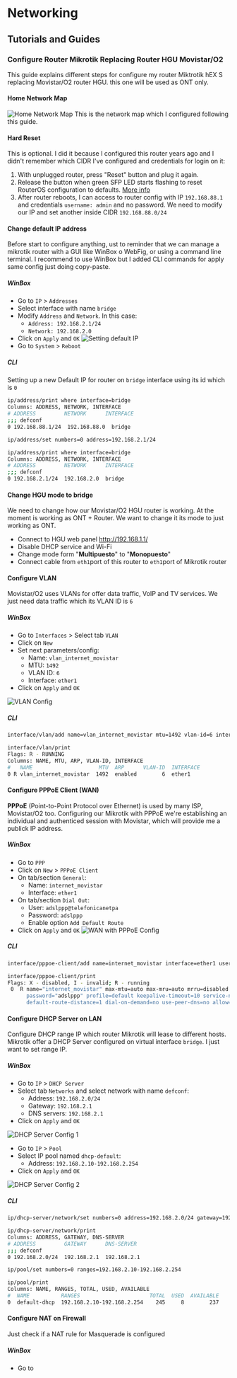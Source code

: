 # Networking


## Tutorials and Guides

### Configure Router Mikrotik Replacing Router HGU Movistar/O2
This guide explains different steps for configure my router Miktrotik hEX S replacing Movistar/O2 router HGU. this one will be used as ONT only.

#### Home Network Map
![Home Network Map](./images/home_network.png "Home Network Map")
This is the network map which I configured following this guide.

#### Hard Reset
This is optional. I did it because I configured this router years ago and I didn't remember which CIDR I've configured and credentials for login on it:
1. With unplugged router, press "Reset" button and plug it again.
2. Release the button when green SFP LED starts flashing to reset RouterOS configuration to defaults. [More info](https://help.mikrotik.com/docs/spaces/UM/pages/18350173/hEX+S#hEXS-Powering)
3. After router reboots, I can access to router config with IP `192.168.88.1` and credentials `username: admin` and no password. We need to modify our IP and set another inside CIDR `192.168.88.0/24`


#### Change default IP address
Before start to configure anything, ust to reminder that we can manage a mikrotik router with a GUI like WinBox o WebFig, or using a command line terminal.
I recommend to use WinBox but I added CLI commands for apply same config just doing copy-paste.
##### WinBox
- Go to `IP` > `Addresses`
- Select interface with name `bridge`
- Modify `Address` and `Network`. In this case:
    - `Address: 192.168.2.1/24`
    - `Network: 192.168.2.0`
- Click on `Apply` and `OK`
![Setting default IP](./images/change_default_IP.png)
- Go to `System` > `Reboot`


##### CLI
Setting up a new Default IP for router on `bridge` interface using its id which is `0`

```bash
ip/address/print where interface=bridge
Columns: ADDRESS, NETWORK, INTERFACE
# ADDRESS         NETWORK      INTERFACE
;;; defconf
0 192.168.88.1/24  192.168.88.0  bridge

ip/address/set numbers=0 address=192.168.2.1/24

ip/address/print where interface=bridge
Columns: ADDRESS, NETWORK, INTERFACE
# ADDRESS         NETWORK      INTERFACE
;;; defconf
0 192.168.2.1/24  192.168.2.0  bridge
```

#### Change HGU mode to bridge
We need to change how our Movistar/O2 HGU router is working. At the moment is working as ONT + Router. We want to change it its mode to just working as ONT.
* Connect to HGU web panel http://192.168.1.1/
* Disable DHCP service and Wi-Fi
* Change mode form "**Multipuesto**" to "**Monopuesto**"
* Connect cable from `eth1`port of this router to `eth1`port of Mikrotik router

#### Configure VLAN
Movistar/O2 uses VLANs for offer data traffic, VoIP and TV services. We just need data traffic which its VLAN ID is `6`
##### WinBox
* Go to `Interfaces` > Select tab `VLAN`
* Click on `New`
* Set next parameters/config:
    * Name: `vlan_internet_movistar`
    * MTU: `1492`
    * VLAN ID: `6`
    * Interface: `ether1`
* Click on `Apply` and `OK`

![VLAN Config](./images/vlan_config.png "VLAN Config")

##### CLI
```bash
interface/vlan/add name=vlan_internet_movistar mtu=1492 vlan-id=6 interface=ether1

interface/vlan/print
Flags: R - RUNNING
Columns: NAME, MTU, ARP, VLAN-ID, INTERFACE
#   NAME                     MTU  ARP      VLAN-ID  INTERFACE
0 R vlan_internet_movistar  1492  enabled        6  ether1
```

#### Configure PPPoE Client (WAN)
**PPPoE** (Point-to-Point Protocol over Ethernet) is used by many ISP, Movistar/O2 too. Configuring our Mikrotik with PPPoE we're establishing an individual and authenticed session with Movistar, which will provide me a publick IP address.
##### WinBox
* Go to `PPP` 
* Click on `New` > `PPPoE Client`
* On tab/section `General`:
    * Name: `internet_movistar`
    * Interface: `ether1`
* On tab/section `Dial Out`:
    * User: `adslppp@telefonicanetpa`
    * Password: `adslppp`
    * Enable option `Add Default Route`
* Click on `Apply` and `OK`
![WAN with PPPoE Config](./images/wan_pppoe_config.png "WAN with PPPoE Config")

##### CLI
```bash
interface/pppoe-client/add name=internet_movistar interface=ether1 user=adslppp@telefonicanetpa password=adslppp add-default-route=yes disabled=no

interface/pppoe-client/print
Flags: X - disabled, I - invalid; R - running
 0  R name="internet_movistar" max-mtu=auto max-mru=auto mrru=disabled interface=ether1 user="adslppp@telefonicanetpa>
      password="adslppp" profile=default keepalive-timeout=10 service-name="" ac-name="" add-default-route=yes
      default-route-distance=1 dial-on-demand=no use-peer-dns=no allow=pap,chap,mschap1,mschap2
```

#### Configure DHCP Server on LAN
Configure DHCP range IP which router Mikrotik will lease to different hosts. Mikrotik offer a DHCP Server configured on virtual interface `bridge`.
I just want to set range IP.

##### WinBox
* Go to `IP` > `DHCP Server`
* Select tab `Networks` and select network with name `defconf`:
    * Address: `192.168.2.0/24`
    * Gateway: `192.168.2.1`
    * DNS servers: `192.168.2.1`
* Click on `Apply` and `OK`

![DHCP Server Config 1](./images/dhcp_server_config_1.png "DHCP Server Config 1")

* Go to `IP` > `Pool`
* Select IP pool named `dhcp-default`:
    * Address: `192.168.2.10-192.168.2.254`
* Click on `Apply` and `OK`

![DHCP Server Config 2](./images/dhcp_server_config_2.png "DHCP Server Config 2")

##### CLI
```bash
ip/dhcp-server/network/set numbers=0 address=192.168.2.0/24 gateway=192.168.2.1 dns-server=192.168.2.1

ip/dhcp-server/network/print
Columns: ADDRESS, GATEWAY, DNS-SERVER
# ADDRESS         GATEWAY      DNS-SERVER
;;; defconf
0 192.168.2.0/24  192.168.2.1  192.168.2.1

ip/pool/set numbers=0 ranges=192.168.2.10-192.168.2.254

ip/pool/print
Columns: NAME, RANGES, TOTAL, USED, AVAILABLE
#  NAME          RANGES                      TOTAL  USED  AVAILABLE
0  default-dhcp  192.168.2.10-192.168.2.254    245     8        237
```

#### Configure NAT on Firewall
Just check if a NAT rule for Masquerade is configured

##### WinBox
* Go to 